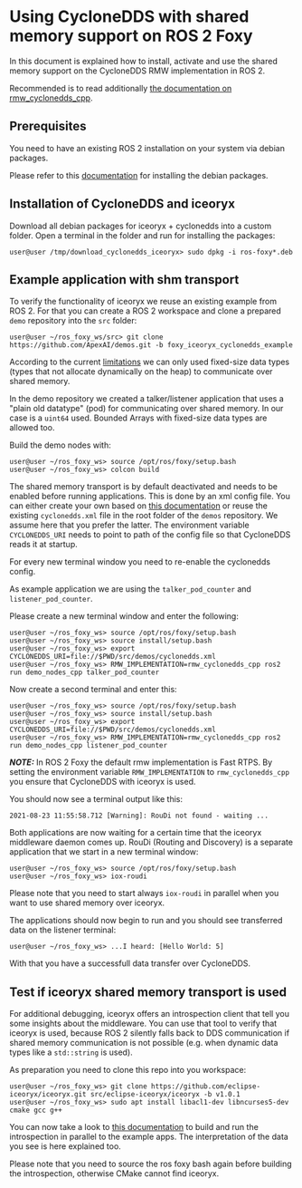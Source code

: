 # Using CycloneDDS with shared memory support on ROS 2 Foxy

In this document is explained how to install, activate and use the shared memory support
on the CycloneDDS RMW implementation in ROS 2.

Recommended is to read additionally [the documentation on rmw_cyclonedds_cpp](https://github.com/ros2/rmw_cyclonedds/blob/master/shared_memory_support.md).

## Prerequisites

You need to have an existing ROS 2 installation on your system via debian packages.

Please refer to this [documentation](https://docs.ros.org/en/foxy/Installation/Ubuntu-Install-Debians.html) for installing the debian packages.

## Installation of CycloneDDS and iceoryx

Download all debian packages for iceoryx + cyclonedds into a custom folder.
Open a terminal in the folder and run for installing the packages:

```console
user@user /tmp/download_cyclonedds_iceoryx> sudo dpkg -i ros-foxy*.deb
```

## Example application with shm transport

To verify the functionality of iceoryx we reuse an existing example from ROS 2.
For that you can create a ROS 2 workspace and clone a prepared `demo` repository into the `src` folder:

```console
user@user ~/ros_foxy_ws/src> git clone https://github.com/ApexAI/demos.git -b foxy_iceoryx_cyclonedds_example
```

According to the current [limitations](https://github.com/ros2/rmw_cyclonedds/blob/master/shared_memory_support.md#restrictions)
we can only used fixed-size data types (types that not allocate dynamically on the heap) to communicate over shared memory.

In the demo repository we created a talker/listener application that uses a "plain old datatype" (pod) for communicating over shared memory.
In our case is a `uint64` used. Bounded Arrays with fixed-size data types are allowed too.

Build the demo nodes with:

```console
user@user ~/ros_foxy_ws> source /opt/ros/foxy/setup.bash
user@user ~/ros_foxy_ws> colcon build
```

The shared memory transport is by default deactivated and needs to be enabled before running applications.
This is done by an xml config file. You can either create your own based on [this documentation](https://github.com/ros2/rmw_cyclonedds/blob/master/shared_memory_support.md#configuration)
or reuse the existing `cyclonedds.xml` file in the root folder of the `demos` repository. We assume here that you prefer the latter.
The environment variable `CYCLONEDDS_URI` needs to point to path of the config file so that CycloneDDS reads it at startup.

For every new terminal window you need to re-enable the cyclonedds config.

As example application we are using the `talker_pod_counter` and `listener_pod_counter`.

Please create a new terminal window and enter the following:

```console
user@user ~/ros_foxy_ws> source /opt/ros/foxy/setup.bash
user@user ~/ros_foxy_ws> source install/setup.bash
user@user ~/ros_foxy_ws> export CYCLONEDDS_URI=file://$PWD/src/demos/cyclonedds.xml
user@user ~/ros_foxy_ws> RMW_IMPLEMENTATION=rmw_cyclonedds_cpp ros2 run demo_nodes_cpp talker_pod_counter
```

Now create a second terminal and enter this:

```console
user@user ~/ros_foxy_ws> source /opt/ros/foxy/setup.bash
user@user ~/ros_foxy_ws> source install/setup.bash
user@user ~/ros_foxy_ws> export CYCLONEDDS_URI=file://$PWD/src/demos/cyclonedds.xml
user@user ~/ros_foxy_ws> RMW_IMPLEMENTATION=rmw_cyclonedds_cpp ros2 run demo_nodes_cpp listener_pod_counter
```

***NOTE:*** In ROS 2 Foxy the default rmw implementation is Fast RTPS.
By setting the environment variable `RMW_IMPLEMENTATION` to `rmw_cyclonedds_cpp` you ensure that CycloneDDS with iceoryx is used.

You should now see a terminal output like this:

```console
2021-08-23 11:55:58.712 [Warning]: RouDi not found - waiting ...
```

Both applications are now waiting for a certain time that the iceoryx middleware daemon comes up.
RouDi (Routing and Discovery) is a separate application that we start in a new terminal window:

```console
user@user ~/ros_foxy_ws> source /opt/ros/foxy/setup.bash
user@user ~/ros_foxy_ws> iox-roudi
```

Please note that you need to start always `iox-roudi` in parallel when you want to use shared memory over iceoryx.

The applications should now begin to run and you should see transferred data on the listener terminal:

```console
user@user ~/ros_foxy_ws> ...I heard: [Hello World: 5]
```

With that you have a successfull data transfer over CycloneDDS.

## Test if iceoryx shared memory transport is used

For additional debugging, iceoryx offers an introspection client that tell you some insights about the middleware.
You can use that tool to verify that iceoryx is used, because ROS 2 silently falls back to DDS communication
if shared memory communication is not possible (e.g. when dynamic data types like a `std::string` is used).

As preparation you need to clone this repo into you workspace:

```console
user@user ~/ros_foxy_ws> git clone https://github.com/eclipse-iceoryx/iceoryx.git src/eclipse-iceoryx/iceoryx -b v1.0.1
user@user ~/ros_foxy_ws> sudo apt install libacl1-dev libncurses5-dev cmake gcc g++
```

You can now take a look to [this documentation](https://github.com/ros2/rmw_cyclonedds/blob/master/shared_memory_support.md#verifing-shared-memory-usage)
to build and run the introspection in parallel to the example apps. The interpretation of the data you see is here explained too.

Please note that you need to source the ros foxy bash again before building the introspection, otherwise CMake cannot find iceoryx.
